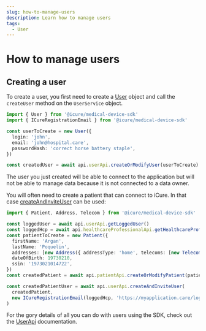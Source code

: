 ```yaml
---
slug: how-to-manage-users
description: Learn how to manage users
tags:
  - User
---
```


# How to manage users

## Creating a user

To create a user, you first need to create a [User](../references/classes/User.md) object and call the `createUser` method on the `UserService` object.

<!-- file://code-samples/how-to/manage-users/index.mts snippet:Create a user-->
```typescript
import { User } from '@icure/medical-device-sdk'
import { ICureRegistrationEmail } from '@icure/medical-device-sdk'

const userToCreate = new User({
  login: 'john',
  email: 'john@hospital.care',
  passwordHash: 'correct horse battery staple',
})

const createdUser = await api.userApi.createOrModifyUser(userToCreate)
```

The user you just created will be able to connect to the application but will not be able to manage data because it is not connected to a data owner.

You will often need to create a patient that can connect to iCure. In that case [createAndInviteUser](../references/interfaces/UserApi.md#createandinviteuser) can be used:

<!-- file://code-samples/how-to/manage-users/index.mts snippet:Create a patient user-->
```typescript
import { Patient, Address, Telecom } from '@icure/medical-device-sdk'

const loggedUser = await api.userApi.getLoggedUser()
const loggedHcp = await api.healthcareProfessionalApi.getHealthcareProfessional(loggedUser.healthcarePartyId)
const patientToCreate = new Patient({
  firstName: 'Argan',
  lastName: 'Poquelin',
  addresses: [new Address({ addressType: 'home', telecoms: [new Telecom({ telecomType: 'email', telecomNumber: 'argan@moliere.fr' })] })],
  dateOfBirth: 19730210,
  ssin: '1973021014722',
})
const createdPatient = await api.patientApi.createOrModifyPatient(patientToCreate)

const createdPatientUser = await api.userApi.createAndInviteUser(
  createdPatient,
  new ICureRegistrationEmail(loggedHcp, 'https://myapplication.care/login', 'My application', createdPatient),
)
```

For the gory details of all you can do with users using the SDK, check out the [UserApi](../references/interfaces/UserApi.md) documentation.

